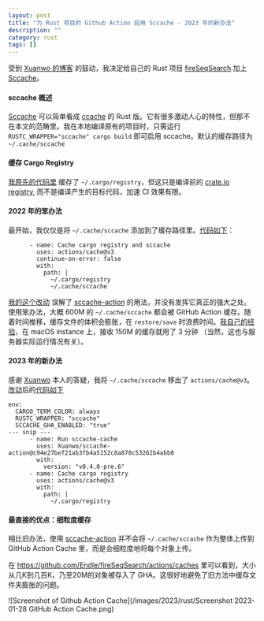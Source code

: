 ```yaml
---
layout: post
title: "为 Rust 项目的 Github Action 启用 Sccache - 2023 年的新办法"
description: ""
category: rust
tags: []
---
```


受到 [Xuanwo 的博客][xuanwo] 的鼓动，我决定给自己的 Rust 项目 
[fireSeqSearch](https://github.com/Endle/fireSeqSearch) 加上 [Sccache][]。


#### sccache 概述    

[Sccache][] 可以简单看成 [ccache][] 的 Rust 
版。它有很多激动人心的特性，但那不在本文的范畴里。我在本地编译原有的项目时，只需运行 
`RUSTC_WRAPPER="sccache" cargo build` 即可启用 sccache。默认的缓存路径为 
`~/.cache/sccache`



#### 缓存 Cargo Registry   
[我原先的代码里](https://github.com/Endle/fireSeqSearch/blob/6e760731e1f91df5f647f0bd551aceb5d83bfcbb/.github/workflows/rust.yml#L35) 缓存了 `~/.cargo/registry`，但这只是编译前的 [crate.io registry](https://doc.rust-lang.org/cargo/reference/registries.html), 而不是编译产生的目标代码，加速 CI 效果有限。


#### 2022 年的笨办法  
最开始，我仅仅是将 `~/.cache/sccache` 
添加到了缓存路径里。[代码如下](https://github.com/Endle/fireSeqSearch/blob/0e26622b8d794a2dbc83afaeb6fca1fa48cb7d01/.github/workflows/rust.yml)：  

```
      - name: Cache cargo registry and sccache
        uses: actions/cache@v3
        continue-on-error: false
        with:
          path: |
            ~/.cargo/registry
            ~/.cache/sccache
```


[我的这个改动](https://github.com/Endle/fireSeqSearch/commit/0e26622b8d794a2dbc83afaeb6fca1fa48cb7d01)
误解了 [sccache-action](https://github.com/mozilla/sccache-action) 
的用法，并没有发挥它真正的强大之处。使用笨办法，大概 600M 的 `~/.cache/sccache` 都会被 GitHub Action 
缓存。随着时间推移，缓存文件的体积会膨胀，在 `restore/save` 
时浪费时间。[我自己的经验](https://gist.github.com/Endle/efe07ca76b6e148c4682e101ff9a6731)，在 macOS instance 
上，接收 150M 的缓存就用了 3 分钟 （当然，这也与服务器实际运行情况有关）。  


#### 2023 年的新办法  
感谢 [Xuanwo](https://xuanwo.io/) 本人的答疑，我将 `~/.cache/sccache` 移出了 
`actions/cache@v3`。[改动](https://github.com/Endle/fireSeqSearch/commit/969950f7fdb794eab1b57880d0334b5285bb404f)后的[代码如下](https://github.com/Endle/fireSeqSearch/blob/969950f7fdb794eab1b57880d0334b5285bb404f/.github/workflows/rust.yml)

```
env:
  CARGO_TERM_COLOR: always
  RUSTC_WRAPPER: "sccache"
  SCCACHE_GHA_ENABLED: "true"
--- snip ---
      - name: Run sccache-cache
        uses: Xuanwo/sccache-action@c94e27bef21ab3fb4a5152c8a878c53262b4abb0
        with:
          version: "v0.4.0-pre.6"
      - name: Cache cargo registry
        uses: actions/cache@v3
        with:
          path: |
            ~/.cargo/registry
```

#### 最直接的优点：细粒度缓存  
相比旧办法，使用 [sccache-action](https://github.com/mozilla/sccache-action) 
并不会将 `~/.cache/sccache` 作为整体上传到 GitHub Action Cache 里，而是会细粒度地将每个对象上传。


在 
<https://github.com/Endle/fireSeqSearch/actions/caches> 里可以看到，大小从几K到几百K，乃至20M的对象被存入了 GHA。这很好地避免了旧方法中缓存文件夹膨胀的问题。

![Screenshot of Github Action Cache](/images/2023/rust/Screenshot 2023-01-28 GitHub Action Cache.png)




[Sccache]: https://github.com/mozilla/sccache  
[ccache]: https://ccache.dev/
[xuanwo]: https://xuanwo.io/reports/2023-04/
